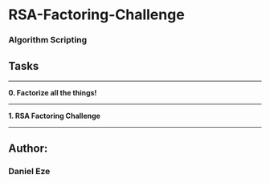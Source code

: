 # RSA-Factoring-Challenge
### Algorithm    Scripting

## **Tasks** ##
___
 **0. Factorize all the things!**
___
 **1. RSA Factoring Challenge**
___

## Author:
### Daniel Eze
